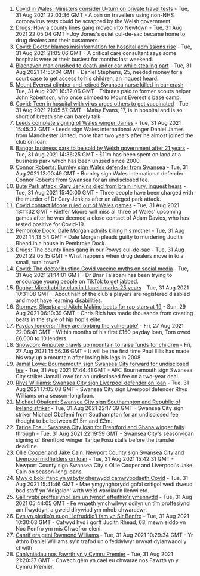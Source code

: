 1. [Covid in Wales: Ministers consider U-turn on private travel tests](https://www.bbc.co.uk/news/uk-wales-politics-58400233?at_medium=RSS&at_campaign=KARANGA) - Tue, 31 Aug 2021 22:03:36 GMT - A ban on travellers using non-NHS coronavirus tests could be scrapped by the Welsh government.
2. [Drugs: How a county lines gang moved into Newtown](https://www.bbc.co.uk/news/uk-wales-58394195?at_medium=RSS&at_campaign=KARANGA) - Tue, 31 Aug 2021 22:05:04 GMT - Joy Jones's quiet cul-de-sac became home to drug dealers and their customers.
3. [Covid: Doctor blames misinformation for hospital admissions rise](https://www.bbc.co.uk/news/uk-wales-58394702?at_medium=RSS&at_campaign=KARANGA) - Tue, 31 Aug 2021 21:05:06 GMT - A critical care consultant says some hospitals were at their busiest for months last weekend.
4. [Blaenavon man crushed to death under car while stealing part](https://www.bbc.co.uk/news/uk-wales-58399026?at_medium=RSS&at_campaign=KARANGA) - Tue, 31 Aug 2021 14:50:04 GMT - Daniel Stephens, 25, needed money for a court case to get access to his children, an inquest heard.
5. [Mount Everest climber and retired Swansea nurse killed in car crash](https://www.bbc.co.uk/news/uk-wales-58400705?at_medium=RSS&at_campaign=KARANGA) - Tue, 31 Aug 2021 16:32:06 GMT - Tributes paid to former scouts helper John Robertson, who once climbed to Mount Everest's base camp.
6. [Covid: Teen in hospital with virus urges others to get vaccinated](https://www.bbc.co.uk/news/uk-wales-58386905?at_medium=RSS&at_campaign=KARANGA) - Tue, 31 Aug 2021 21:05:57 GMT - Maisy Evans, 17, is in hospital and is so short of breath she can barely talk.
7. [Leeds complete signing of Wales winger James](https://www.bbc.co.uk/sport/football/58393587?at_medium=RSS&at_campaign=KARANGA) - Tue, 31 Aug 2021 15:45:33 GMT - Leeds sign Wales international winger Daniel James from Manchester United, more than two years after he almost joined the club on loan.
8. [Bangor business park to be sold by Welsh government after 21 years](https://www.bbc.co.uk/news/uk-wales-north-west-wales-58396658?at_medium=RSS&at_campaign=KARANGA) - Tue, 31 Aug 2021 14:36:25 GMT - £11m has been spent on land at a business park which has been unused since 2000.
9. [Connor Roberts: Burnley sign Wales defender from Swansea](https://www.bbc.co.uk/sport/football/58398566?at_medium=RSS&at_campaign=KARANGA) - Tue, 31 Aug 2021 13:00:49 GMT - Burnley sign Wales international defender Connor Roberts from Swansea for an undisclosed fee.
10. [Bute Park attack: Gary Jenkins died from brain injury, inquest hears](https://www.bbc.co.uk/news/uk-wales-58394470?at_medium=RSS&at_campaign=KARANGA) - Tue, 31 Aug 2021 15:40:00 GMT - Three people have been charged with the murder of Dr Gary Jenkins after an alleged park attack.
11. [Covid contact Moore ruled out of Wales games](https://www.bbc.co.uk/sport/football/58396238?at_medium=RSS&at_campaign=KARANGA) - Tue, 31 Aug 2021 13:11:32 GMT - Kieffer Moore will miss all three of Wales' upcoming games after he was deemed a close contact of Adam Davies, who has tested positive for Covid-19.
12. [Pembroke Dock: Dale Morgan admits killing his mother](https://www.bbc.co.uk/news/uk-wales-58394475?at_medium=RSS&at_campaign=KARANGA) - Tue, 31 Aug 2021 14:13:54 GMT - Dale Morgan pleads guilty to murdering Judith Rhead in a house in Pembroke Dock.
13. [Drugs: The county lines gang in our Powys cul-de-sac](https://www.bbc.co.uk/news/uk-wales-58399117?at_medium=RSS&at_campaign=KARANGA) - Tue, 31 Aug 2021 22:05:15 GMT - What happens when drug dealers move in to a small, rural town?
14. [Covid: The doctor busting Covid vaccine myths on social media](https://www.bbc.co.uk/news/uk-wales-58400711?at_medium=RSS&at_campaign=KARANGA) - Tue, 31 Aug 2021 21:14:01 GMT - Dr Bnar Talabani has been trying to encourage young people on TikTok to get jabbed.
15. [Rugby: Mixed ability club in Llanelli marks 25 years](https://www.bbc.co.uk/news/uk-wales-58396068?at_medium=RSS&at_campaign=KARANGA) - Tue, 31 Aug 2021 10:31:08 GMT - About half of the club's players are registered disabled and most have learning disabilities.
16. [Stormzy, Skepta and Aitch: Making beats for rap stars at 19](https://www.bbc.co.uk/news/uk-wales-58355499?at_medium=RSS&at_campaign=KARANGA) - Sun, 29 Aug 2021 06:10:39 GMT - Chris Rich has made thousands from creating beats in the style of hip hop's elite.
17. [Payday lenders: 'They are robbing the vulnerable'](https://www.bbc.co.uk/news/uk-wales-58361988?at_medium=RSS&at_campaign=KARANGA) - Fri, 27 Aug 2021 22:06:41 GMT - Within months of his first £150 payday loan, Tom owed £6,000 to 10 lenders.
18. [Snowdon: Amputee crawls up mountain to raise funds for children](https://www.bbc.co.uk/news/uk-wales-58359428?at_medium=RSS&at_campaign=KARANGA) - Fri, 27 Aug 2021 15:56:36 GMT - It will be the first time Paul Ellis has made his way up a mountain after losing his legs in 2008.
19. [Jamal Lowe: Bournemouth sign Swansea City forward for undisclosed fee](https://www.bbc.co.uk/sport/football/58402465?at_medium=RSS&at_campaign=KARANGA) - Tue, 31 Aug 2021 17:44:41 GMT - AFC Bournemouth sign Swansea City striker Jamal Lowe for an undisclosed fee on a two-year deal.
20. [Rhys Williams: Swansea City sign Liverpool defender on loan](https://www.bbc.co.uk/sport/football/58397266?at_medium=RSS&at_campaign=KARANGA) - Tue, 31 Aug 2021 17:05:08 GMT - Swansea City sign Liverpool defender Rhys Williams on a season-long loan.
21. [Michael Obafemi: Swansea City sign Southampton and Republic of Ireland striker](https://www.bbc.co.uk/sport/football/58402433?at_medium=RSS&at_campaign=KARANGA) - Tue, 31 Aug 2021 22:17:39 GMT - Swansea City sign striker Michael Obafemi from Southampton for an undisclosed fee thought to be between £1.5m and £2m.
22. [Tariqe Fosu: Swansea City loan for Brentford and Ghana winger falls through](https://www.bbc.co.uk/sport/football/58403801?at_medium=RSS&at_campaign=KARANGA) - Tue, 31 Aug 2021 22:19:59 GMT - Swansea City's season-loan signing of Brentford winger Tariqe Fosu stalls before the transfer deadline.
23. [Ollie Cooper and Jake Cain: Newport County sign Swansea City and Liverpool midfielders on loan](https://www.bbc.co.uk/sport/football/58386501?at_medium=RSS&at_campaign=KARANGA) - Tue, 31 Aug 2021 15:42:31 GMT - Newport County sign Swansea City's Ollie Cooper and Liverpool's Jake Cain on season-long loans.
24. [Mwy o bobl ifanc yn ysbyty oherwydd camwybodaeth Covid](https://www.bbc.co.uk/newyddion/58382948?at_medium=RSS&at_campaign=KARANGA) - Tue, 31 Aug 2021 15:41:46 GMT - Mae ymgynghorydd gofal critigol wedi dweud bod staff yn 'ddigalon' wrth weld wardiau'n llenwi eto.
25. [Gall rygbi proffesiynol 'am un tymor' effeithio'r ymennydd](https://www.bbc.co.uk/newyddion/58316256?at_medium=RSS&at_campaign=KARANGA) - Tue, 31 Aug 2021 05:44:05 GMT - Fe wnaeth ymchwilwyr ddilyn un tîm proffesiynol am flwyddyn, a gweld dirywiad ym mhob chwaraewr.
26. [Dyn yn pledio'n euog i lofruddio'i fam yn Sir Benfro](https://www.bbc.co.uk/newyddion/58351152?at_medium=RSS&at_campaign=KARANGA) - Tue, 31 Aug 2021 10:30:03 GMT - Cafwyd hyd i gorff Judith Rhead, 68, mewn eiddo yn Noc Penfro ym mis Chwefror eleni.
27. [Canrif ers geni Raymond Williams](https://www.bbc.co.uk/newyddion/58376974?at_medium=RSS&at_campaign=KARANGA) - Tue, 31 Aug 2021 10:29:34 GMT - Yr Athro Daniel Williams sy'n trafod un o feddylwyr mwyaf dylanwadol y chwith
28. [Canlyniadau nos Fawrth yn y Cymru Premier](https://www.bbc.co.uk/newyddion/58403057?at_medium=RSS&at_campaign=KARANGA) - Tue, 31 Aug 2021 21:20:37 GMT - Chwech gêm yn cael eu chwarae nos Fawrth yn y Cymru Premier.
